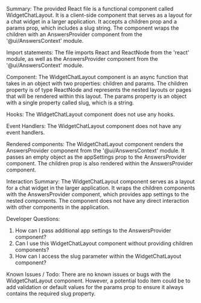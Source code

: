 Summary:
The provided React file is a functional component called WidgetChatLayout. It is a client-side component that serves as a layout for a chat widget in a larger application. It accepts a children prop and a params prop, which includes a slug string. The component wraps the children with an AnswersProvider component from the '@ui/AnswersContext' module.

Import statements:
The file imports React and ReactNode from the 'react' module, as well as the AnswersProvider component from the '@ui/AnswersContext' module.

Component:
The WidgetChatLayout component is an async function that takes in an object with two properties: children and params. The children property is of type ReactNode and represents the nested layouts or pages that will be rendered within this layout. The params property is an object with a single property called slug, which is a string.

Hooks:
The WidgetChatLayout component does not use any hooks.

Event Handlers:
The WidgetChatLayout component does not have any event handlers.

Rendered components:
The WidgetChatLayout component renders the AnswersProvider component from the '@ui/AnswersContext' module. It passes an empty object as the appSettings prop to the AnswersProvider component. The children prop is also rendered within the AnswersProvider component.

Interaction Summary:
The WidgetChatLayout component serves as a layout for a chat widget in the larger application. It wraps the children components with the AnswersProvider component, which provides app settings to the nested components. The component does not have any direct interaction with other components in the application.

Developer Questions:
1. How can I pass additional app settings to the AnswersProvider component?
2. Can I use this WidgetChatLayout component without providing children components?
3. How can I access the slug parameter within the WidgetChatLayout component?

Known Issues / Todo:
There are no known issues or bugs with the WidgetChatLayout component. However, a potential todo item could be to add validation or default values for the params prop to ensure it always contains the required slug property.